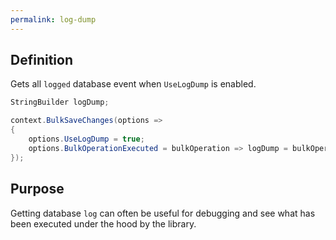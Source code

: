 ```yaml
---
permalink: log-dump
---
```


## Definition
Gets all `logged` database event when `UseLogDump` is enabled.


```csharp
StringBuilder logDump;

context.BulkSaveChanges(options =>
{
	options.UseLogDump = true;
	options.BulkOperationExecuted = bulkOperation => logDump = bulkOperation.LogDump;
});
```


## Purpose
Getting database `log` can often be useful for debugging and see what has been executed under the hood by the library.
